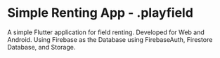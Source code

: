 # Simple Renting App - .playfield 

A simple Flutter application for field renting. Developed for Web and Android.
Using Firebase as the Database using FirebaseAuth, Firestore Database, and Storage.


